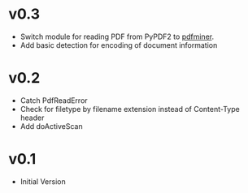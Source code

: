 <a name="0.3"></a>
# v0.3

- Switch module for reading PDF from PyPDF2 to [pdfminer](http://www.unixuser.org/~euske/python/pdfminer/). 
- Add basic detection for encoding of document information 


<a name="0.2"></a>
# v0.2

- Catch PdfReadError
- Check for filetype by filename extension instead of Content-Type header
- Add doActiveScan

<a name="0.1"></a>
# v0.1

- Initial Version

